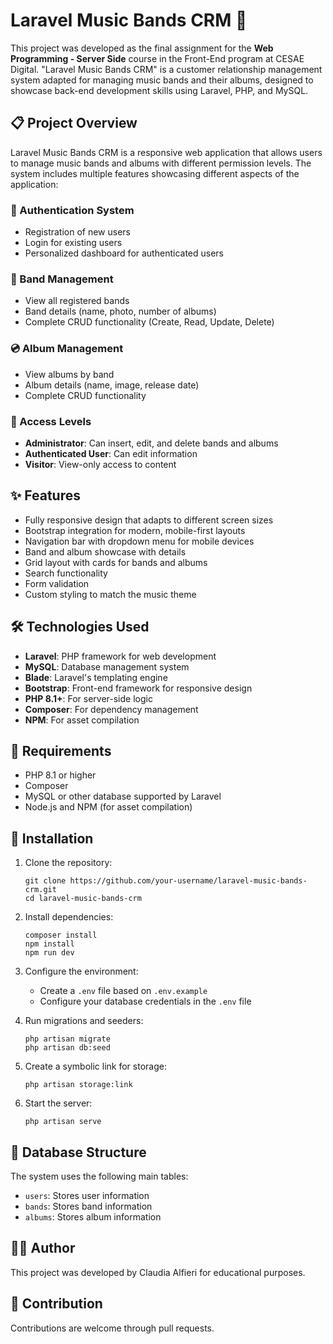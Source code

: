 # Laravel Music Bands CRM 🎸

This project was developed as the final assignment for the **Web Programming - Server Side** course in the Front-End program at CESAE Digital. "Laravel Music Bands CRM" is a customer relationship management system adapted for managing music bands and their albums, designed to showcase back-end development skills using Laravel, PHP, and MySQL.

## 📋 Project Overview

Laravel Music Bands CRM is a responsive web application that allows users to manage music bands and albums with different permission levels. The system includes multiple features showcasing different aspects of the application:

### 🔐 Authentication System
- Registration of new users
- Login for existing users
- Personalized dashboard for authenticated users

### 🎵 Band Management
- View all registered bands
- Band details (name, photo, number of albums)
- Complete CRUD functionality (Create, Read, Update, Delete)

### 💿 Album Management 
- View albums by band
- Album details (name, image, release date)
- Complete CRUD functionality

### 👥 Access Levels
- **Administrator**: Can insert, edit, and delete bands and albums
- **Authenticated User**: Can edit information
- **Visitor**: View-only access to content

## ✨ Features

- Fully responsive design that adapts to different screen sizes
- Bootstrap integration for modern, mobile-first layouts
- Navigation bar with dropdown menu for mobile devices
- Band and album showcase with details
- Grid layout with cards for bands and albums
- Search functionality
- Form validation
- Custom styling to match the music theme

## 🛠️ Technologies Used

- **Laravel**: PHP framework for web development
- **MySQL**: Database management system
- **Blade**: Laravel's templating engine
- **Bootstrap**: Front-end framework for responsive design
- **PHP 8.1+**: For server-side logic
- **Composer**: For dependency management
- **NPM**: For asset compilation

## 🚀 Requirements

- PHP 8.1 or higher
- Composer
- MySQL or other database supported by Laravel
- Node.js and NPM (for asset compilation)

## 🔄 Installation

1. Clone the repository:
   ```
   git clone https://github.com/your-username/laravel-music-bands-crm.git
   cd laravel-music-bands-crm
   ```

2. Install dependencies:
   ```
   composer install
   npm install
   npm run dev
   ```

3. Configure the environment:
   - Create a `.env` file based on `.env.example`
   - Configure your database credentials in the `.env` file

4. Run migrations and seeders:
   ```
   php artisan migrate
   php artisan db:seed
   ```

5. Create a symbolic link for storage:
   ```
   php artisan storage:link
   ```

6. Start the server:
   ```
   php artisan serve
   ```

## 📁 Database Structure

The system uses the following main tables:
- `users`: Stores user information
- `bands`: Stores band information
- `albums`: Stores album information


## 👨‍💻 Author

This project was developed by Claudia Alfieri for educational purposes.

## 📝 Contribution

Contributions are welcome through pull requests.

